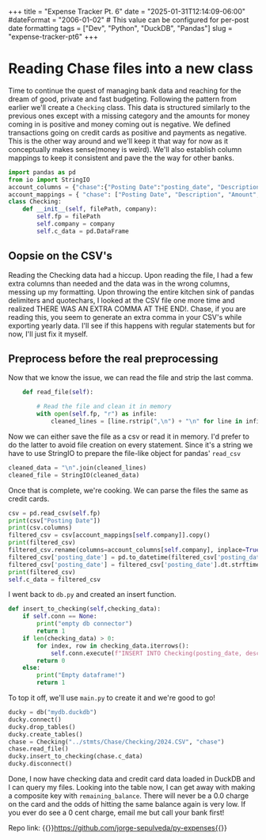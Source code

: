 +++
title = "Expense Tracker Pt. 6"
date = "2025-01-31T12:14:09-06:00"
#dateFormat = "2006-01-02" # This value can be configured for per-post date formatting
tags = ["Dev", "Python", "DuckDB", "Pandas"]
slug = "expense-tracker-pt6"
+++

# Reading Chase files into a new class

Time to continue the quest of managing bank data and reaching for the dream of good, private and fast budgeting. Following the pattern from earlier we'll create a `Checking` class. This data is structured similarly to the previous ones except with a missing category and the amounts for money coming in is positive and money coming out is negative. We defined transactions going on credit cards as positive and payments as negative. This is the other way around and we'll keep it that way for now as it conceptually makes sense(money is weird). We'll also establish column mappings to keep it consistent and pave the the way for other banks. 

```python
import pandas as pd
from io import StringIO
account_columns = {"chase":{"Posting Date":"posting_date", "Description":"description", "Type":"type", "Amount":"amount", "Balance":"remaining_balance"}}
account_mappings = { "chase": ["Posting Date", "Description", "Amount", "Type", "Balance"]}
class Checking:
    def __init__(self, filePath, company):
        self.fp = filePath
        self.company = company
        self.c_data = pd.DataFrame
```

## Oopsie on the CSV's

Reading the Checking data had a hiccup. Upon reading the file, I had a few extra columns than needed and the data was in the wrong columns, messing up my formatting. Upon throwing the entire kitchen sink of pandas delimiters and quotechars, I looked at the CSV file one more time and realized THERE WAS AN EXTRA COMMA AT THE END!. Chase, if you are reading this, you seem to generate an extra comma in your CSV's while exporting yearly data. I'll see if this happens with regular statements but for now, I'll just fix it myself. 

## Preprocess before the real preprocessing

Now that we know the issue, we can read the file and strip the last comma. 

```python
    def read_file(self):

        # Read the file and clean it in memory
        with open(self.fp, "r") as infile:
            cleaned_lines = [line.rstrip(",\n") + "\n" for line in infile]
```

Now we can either save the file as a csv or read it in memory. I'd prefer to do the latter to avoid file creation on every statement. Since it's a string we have to use StringIO to prepare the file-like object for pandas' `read_csv`

```python
cleaned_data = "\n".join(cleaned_lines)
cleaned_file = StringIO(cleaned_data)
```

Once that is complete, we're cooking. We can parse the files the same as credit cards.

```python
csv = pd.read_csv(self.fp)
print(csv["Posting Date"])
print(csv.columns)
filtered_csv = csv[account_mappings[self.company]].copy()
print(filtered_csv)
filtered_csv.rename(columns=account_columns[self.company], inplace=True)
filtered_csv['posting_date'] = pd.to_datetime(filtered_csv['posting_date'],format="%m/%d/%Y")
filtered_csv['posting_date'] = filtered_csv['posting_date'].dt.strftime('%Y-%m-%d')
print(filtered_csv)
self.c_data = filtered_csv
```

I went back to `db.py` and created an insert function. 

```python
def insert_to_checking(self,checking_data):
    if self.conn == None:
        print("empty db connector")
        return 1
    if len(checking_data) > 0:
        for index, row in checking_data.iterrows():
            self.conn.execute(f"INSERT INTO Checking(posting_date, description, type, amount, remaining_balance) VALUES (?,?,?,?,?)", (row["posting_date"], row["description"], row["type"], row["amount"], row["remaining_balance"]))
        return 0
    else:
        print("Empty dataframe!")
        return 1
```

To top it off, we'll use `main.py` to create it and we're good to go!

```python
ducky = db("mydb.duckdb")
ducky.connect()
ducky.drop_tables()
ducky.create_tables()
chase = Checking("../stmts/Chase/Checking/2024.CSV", "chase")
chase.read_file()
ducky.insert_to_checking(chase.c_data)
ducky.disconnect()
```

Done, I now have checking data and credit card data loaded in DuckDB and I can query my files. Looking into the table now, I can get away with making a composite key with `remaining_balance`. There will never be a 0.0 charge on the card and the odds of hitting the same balance again is very low. If you ever do see a 0 cent charge, email me but call your bank first!

Repo link: {{<link href="https://github.com/jorge-sepulveda/py-expenses">}}https://github.com/jorge-sepulveda/py-expenses{{</link>}}
